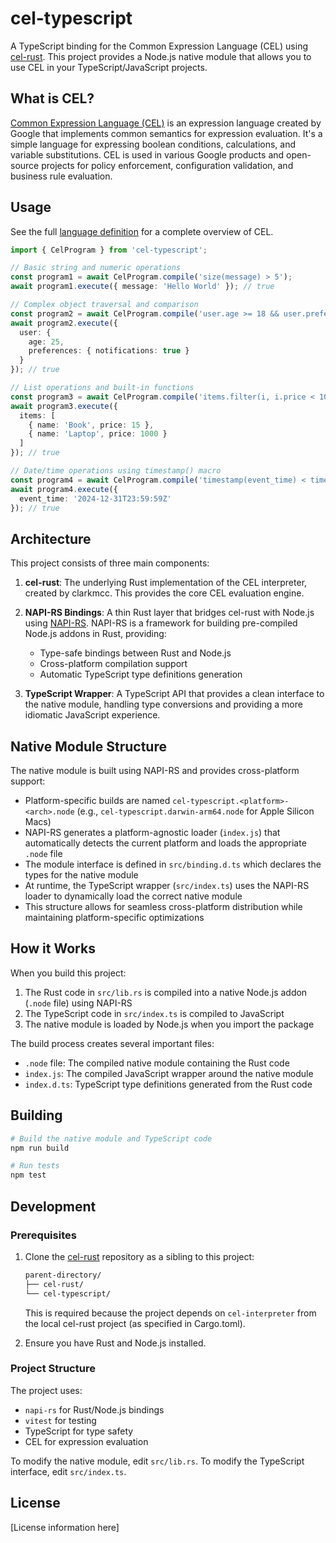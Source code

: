 # cel-typescript

A TypeScript binding for the Common Expression Language (CEL) using [cel-rust](https://github.com/clarkmcc/cel-rust). This project provides a Node.js native module that allows you to use CEL in your TypeScript/JavaScript projects.

## What is CEL?

[Common Expression Language (CEL)](https://github.com/google/cel-spec) is an expression language created by Google that implements common semantics for expression evaluation. It's a simple language for expressing boolean conditions, calculations, and variable substitutions. CEL is used in various Google products and open-source projects for policy enforcement, configuration validation, and business rule evaluation.

## Usage

See the full [language definition][lang-def] for a complete overview of CEL.

[lang-def]: https://github.com/google/cel-spec/blob/master/doc/langdef.md

```typescript
import { CelProgram } from 'cel-typescript';

// Basic string and numeric operations
const program1 = await CelProgram.compile('size(message) > 5');
await program1.execute({ message: 'Hello World' }); // true

// Complex object traversal and comparison
const program2 = await CelProgram.compile('user.age >= 18 && user.preferences.notifications');
await program2.execute({
  user: {
    age: 25,
    preferences: { notifications: true }
  }
}); // true

// List operations and built-in functions
const program3 = await CelProgram.compile('items.filter(i, i.price < 100).size() > 0');
await program3.execute({
  items: [
    { name: 'Book', price: 15 },
    { name: 'Laptop', price: 1000 }
  ]
}); // true

// Date/time operations using timestamp() macro
const program4 = await CelProgram.compile('timestamp(event_time) < timestamp("2025-01-01T00:00:00Z")');
await program4.execute({
  event_time: '2024-12-31T23:59:59Z'
}); // true
```

## Architecture

This project consists of three main components:

1. **cel-rust**: The underlying Rust implementation of the CEL interpreter, created by clarkmcc. This provides the core CEL evaluation engine.

2. **NAPI-RS Bindings**: A thin Rust layer that bridges cel-rust with Node.js using [NAPI-RS](https://napi.rs/). NAPI-RS is a framework for building pre-compiled Node.js addons in Rust, providing:
   - Type-safe bindings between Rust and Node.js
   - Cross-platform compilation support
   - Automatic TypeScript type definitions generation

3. **TypeScript Wrapper**: A TypeScript API that provides a clean interface to the native module, handling type conversions and providing a more idiomatic JavaScript experience.

## Native Module Structure

The native module is built using NAPI-RS and provides cross-platform support:

- Platform-specific builds are named `cel-typescript.<platform>-<arch>.node` (e.g., `cel-typescript.darwin-arm64.node` for Apple Silicon Macs)
- NAPI-RS generates a platform-agnostic loader (`index.js`) that automatically detects the current platform and loads the appropriate `.node` file
- The module interface is defined in `src/binding.d.ts` which declares the types for the native module
- At runtime, the TypeScript wrapper (`src/index.ts`) uses the NAPI-RS loader to dynamically load the correct native module
- This structure allows for seamless cross-platform distribution while maintaining platform-specific optimizations


## How it Works

When you build this project:

1. The Rust code in `src/lib.rs` is compiled into a native Node.js addon (`.node` file) using NAPI-RS
2. The TypeScript code in `src/index.ts` is compiled to JavaScript
3. The native module is loaded by Node.js when you import the package

The build process creates several important files:
- `.node` file: The compiled native module containing the Rust code
- `index.js`: The compiled JavaScript wrapper around the native module
- `index.d.ts`: TypeScript type definitions generated from the Rust code

## Building

```bash
# Build the native module and TypeScript code
npm run build

# Run tests
npm test
```

## Development

### Prerequisites

1. Clone the [cel-rust](https://github.com/clarkmcc/cel-rust) repository as a sibling to this project:
   ```bash
   parent-directory/
   ├── cel-rust/
   └── cel-typescript/
   ```
   This is required because the project depends on `cel-interpreter` from the local cel-rust project (as specified in Cargo.toml).

2. Ensure you have Rust and Node.js installed.

### Project Structure

The project uses:
- `napi-rs` for Rust/Node.js bindings
- `vitest` for testing
- TypeScript for type safety
- CEL for expression evaluation

To modify the native module, edit `src/lib.rs`. To modify the TypeScript interface, edit `src/index.ts`.

## License

[License information here]
